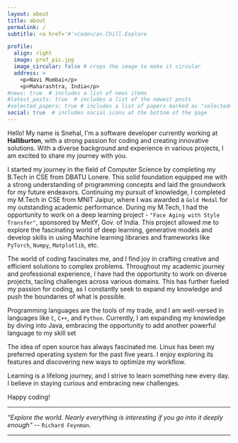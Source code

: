 ```yaml
---
layout: about
title: about
permalink: /
subtitle: <a href='#'>Code</a>.Chill.Explore

profile:
  align: right
  image: prof_pic.jpg
  image_circular: false # crops the image to make it circular
  address: >
    <p>Navi Mumbai</p>
    <p>Maharashtra, India</p>
#news: true  # includes a list of news items
#latest_posts: true  # includes a list of the newest posts
#selected_papers: true # includes a list of papers marked as "selected={true}"
social: true  # includes social icons at the bottom of the page
---
```

Hello! My name is Snehal, I'm a software developer currently working at **Halliburton**, with a strong passion for coding and creating innovative solutions. With a diverse background and experience in various projects, I am excited to share my journey with you.

I started my journey in the field of Computer Science by completing my B.Tech in CSE from DBATU Lonere. This solid foundation equipped me with a strong understanding of programming concepts and laid the groundwork for my future endeavors. 
Continuing my pursuit of knowledge, I completed my M.Tech in CSE from MNIT Jaipur, where I was awarded a `Gold Medal` for my outstanding academic performance. During my M.Tech, I had the opportunity to work on a deep learning project - `"Face Aging with Style Transfer"`, sponsored by MeitY, Gov. of India. This project allowed me to explore the fascinating world of deep learning, generative models and develop skills in using Machine learning libraries and frameworks like `PyTorch`, `Numpy`, `Matplotlib`, etc.

The world of coding fascinates me, and I find joy in crafting creative and efficient solutions to complex problems. Throughout my academic journey and professional experience, I have had the opportunity to work on diverse projects, tacling challenges across various domains. This has further fueled my passion for coding, as I constantly seek to expand my knowledge and push the boundaries of what is possible. 

Programming languages are the tools of my trade, and I am well-versed in languages like `C`, `C++`, and `Python`. Currently, I am expanding my knowledge by diving into Java, embracing the opportunity to add another powerful language to my skill set

The idea of open source has always fascinated me. Linux has been my preferred operating system for the past five years. I enjoy exploring its features and discovering new ways to optimize my workflow.

Learning is a lifelong journey, and I strive to learn something new every day. I believe in staying curious and embracing new challenges.

Happy coding!

--- 
_"Explore the world. Nearly everything is interesting if you go into it deeply enough"_ -- `Richard Feynman`.

---
